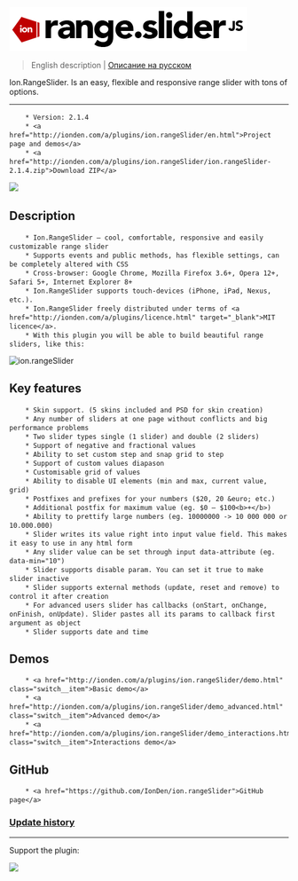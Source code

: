 ![ion.rangeSlider](_tmp/logo-ion-range-slider.png)

> English description | <a href="readme.ru.md">Описание на русском</a>

Ion.RangeSlider. Is an easy, flexible and responsive range slider with tons of options.

***
        * Version: 2.1.4
        * <a href="http://ionden.com/a/plugins/ion.rangeSlider/en.html">Project page and demos</a>
        * <a href="http://ionden.com/a/plugins/ion.rangeSlider/ion.rangeSlider-2.1.4.zip">Download ZIP</a>

[![](https://pledgie.com/campaigns/25694.png?skin_name=chrome)](https://pledgie.com/campaigns/25694)

## Description
        * Ion.RangeSlider — cool, comfortable, responsive and easily customizable range slider
        * Supports events and public methods, has flexible settings, can be completely altered with CSS
        * Cross-browser: Google Chrome, Mozilla Firefox 3.6+, Opera 12+, Safari 5+, Internet Explorer 8+
        * Ion.RangeSlider supports touch-devices (iPhone, iPad, Nexus, etc.).
        * Ion.RangeSlider freely distributed under terms of <a href="http://ionden.com/a/plugins/licence.html" target="_blank">MIT licence</a>.
        * With this plugin you will be able to build beautiful range sliders, like this:

![ion.rangeSlider](http://ionden.com/a/plugins/ion.rangeSlider/static/img/ion-range-slider.png)

## Key features
        * Skin support. (5 skins included and PSD for skin creation)
        * Any number of sliders at one page without conflicts and big performance problems
        * Two slider types single (1 slider) and double (2 sliders)
        * Support of negative and fractional values
        * Ability to set custom step and snap grid to step
        * Support of custom values diapason
        * Customisable grid of values
        * Ability to disable UI elements (min and max, current value, grid)
        * Postfixes and prefixes for your numbers ($20, 20 &euro; etc.)
        * Additional postfix for maximum value (eg. $0 — $100<b>+</b>)
        * Ability to prettify large numbers (eg. 10000000 -> 10 000 000 or 10.000.000)
        * Slider writes its value right into input value field. This makes it easy to use in any html form
        * Any slider value can be set through input data-attribute (eg. data-min="10")
        * Slider supports disable param. You can set it true to make slider inactive
        * Slider supports external methods (update, reset and remove) to control it after creation
        * For advanced users slider has callbacks (onStart, onChange, onFinish, onUpdate). Slider pastes all its params to callback first argument as object
        * Slider supports date and time

## Demos

        * <a href="http://ionden.com/a/plugins/ion.rangeSlider/demo.html" class="switch__item">Basic demo</a>
        * <a href="http://ionden.com/a/plugins/ion.rangeSlider/demo_advanced.html" class="switch__item">Advanced demo</a>
        * <a href="http://ionden.com/a/plugins/ion.rangeSlider/demo_interactions.html" class="switch__item">Interactions demo</a>

## GitHub

        * <a href="https://github.com/IonDen/ion.rangeSlider">GitHub page</a>

### <a href="history.md">Update history</a>

***

Support the plugin:

[![](https://pledgie.com/campaigns/25694.png?skin_name=chrome)](https://pledgie.com/campaigns/25694)